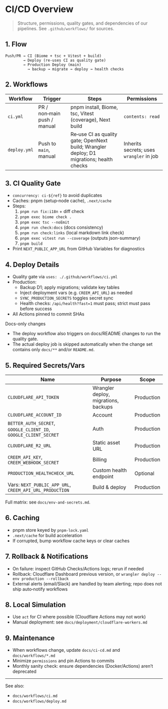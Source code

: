 # CI/CD Overview

> Structure, permissions, quality gates, and dependencies of our pipelines. See `.github/workflows/` for sources.

## 1. Flow
```
Push/PR → CI (Biome + tsc + Vitest + build)
        → Deploy (re‑uses CI as quality gate)
        → Production Deploy (main)
          → backup → migrate → deploy → health checks
```

## 2. Workflows
| Workflow | Trigger | Steps | Permissions |
| --- | --- | --- | --- |
| `ci.yml` | PR / non‑main push / manual | pnpm install, Biome, tsc, Vitest (coverage), Next build | `contents: read` |
| `deploy.yml` | Push to `main`, manual | Re‑use CI as quality gate; OpenNext build; Wrangler deploy; D1 migrations; health checks | Inherits secrets; uses `wrangler` in job |

## 3. CI Quality Gate
- `concurrency: ci-${ref}` to avoid duplicates
- Caches: pnpm (setup‑node cache), `.next/cache`
- Steps:
  1) `pnpm run fix:i18n` + diff check
  2) `pnpm exec biome check .`
  3) `pnpm exec tsc --noEmit`
  4) `pnpm run check:docs` (docs consistency)
  5) `pnpm run check:links` (local markdown link check)
  6) `pnpm exec vitest run --coverage` (outputs json-summary)
  7) `pnpm build`
- Print `NEXT_PUBLIC_APP_URL` from GitHub Variables for diagnostics

## 4. Deploy Details
- Quality gate via `uses: ./.github/workflows/ci.yml`
- Production:
  - Backup D1; apply migrations; validate key tables
  - Inject deployment vars (e.g. `CREEM_API_URL`) as needed
  - `SYNC_PRODUCTION_SECRETS` toggles secret sync
  - Health checks: `/api/health?fast=1` must pass; strict must pass before success
- All Actions pinned to commit SHAs
 
Docs-only changes
- The deploy workflow also triggers on docs/README changes to run the quality gate.
- The actual deploy job is skipped automatically when the change set contains only `docs/**` and/or `README.md`.

## 5. Required Secrets/Vars
| Name | Purpose | Scope |
| --- | --- | --- |
| `CLOUDFLARE_API_TOKEN` | Wrangler deploy, migrations, backups | Production |
| `CLOUDFLARE_ACCOUNT_ID` | Account | Production |
| `BETTER_AUTH_SECRET`, `GOOGLE_CLIENT_ID`, `GOOGLE_CLIENT_SECRET` | Auth | Production |
| `CLOUDFLARE_R2_URL` | Static asset URL | Production |
| `CREEM_API_KEY`, `CREEM_WEBHOOK_SECRET` | Billing | Production |
| `PRODUCTION_HEALTHCHECK_URL` | Custom health endpoint | Optional |
| Vars: `NEXT_PUBLIC_APP_URL`, `CREEM_API_URL_PRODUCTION` | Build & deploy | Production |

Full matrix: see `docs/env-and-secrets.md`.

## 6. Caching
- pnpm store keyed by `pnpm-lock.yaml`
- `.next/cache` for build acceleration
- If corrupted, bump workflow cache keys or clear caches

## 7. Rollback & Notifications
- On failure: inspect GitHub Checks/Actions logs; rerun if needed
- Rollback: Cloudflare Dashboard previous version, or `wrangler deploy --env production --rollback`
- External alerts (email/Slack) are handled by team alerting; repo does not ship auto‑notify workflows

## 8. Local Simulation
- Use `act` for CI where possible (Cloudflare Actions may not work)
- Manual deployment: see `docs/deployment/cloudflare-workers.md`

## 9. Maintenance
- When workflows change, update `docs/ci-cd.md` and `docs/workflows/*.md`
- Minimize `permissions` and pin Actions to commits
- Monthly sanity check: ensure dependencies (Docker/Actions) aren’t deprecated

---

See also:
- `docs/workflows/ci.md`
- `docs/workflows/deploy.md`
